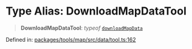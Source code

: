# Type Alias: DownloadMapDataTool

> **DownloadMapDataTool**: *typeof* [`downloadMapData`](../variables/downloadMapData.md)

Defined in: [packages/tools/map/src/data/tool.ts:162](https://github.com/GeoDaCenter/openassistant/blob/37d127dc7a76d6b5cf9de906c055e4c904e3dfed/packages/tools/map/src/data/tool.ts#L162)

